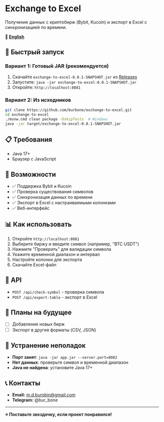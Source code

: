 # Exchange to Excel

Получение данных с криптобирж (Bybit, Kucoin) и экспорт в Excel с синхронизацией по времени.

**📖 [English](README_EN.md)**

## 🚀 Быстрый запуск

### Вариант 1: Готовый JAR (рекомендуется)
1. Скачайте `exchange-to-excel-0.0.1-SNAPSHOT.jar` из [Releases](https://github.com/burbone/exchange-to-excel/releases)
2. Запустите: `java -jar exchange-to-excel-0.0.1-SNAPSHOT.jar`
3. Откройте: `http://localhost:8081`

### Вариант 2: Из исходников
```bash
git clone https://github.com/burbone/exchange-to-excel.git
cd exchange-to-excel
./mvnw.cmd clean package -DskipTests  # Windows
java -jar target/exchange-to-excel-0.0.1-SNAPSHOT.jar
```

## 📋 Требования
- Java 17+
- Браузер с JavaScript

## 🎯 Возможности
- ✅ Поддержка Bybit и Kucoin
- ✅ Проверка существования символов
- ✅ Синхронизация данных по времени
- ✅ Экспорт в Excel с настраиваемыми колонками
- ✅ Веб-интерфейс

## 📊 Как использовать
1. Откройте `http://localhost:8081`
2. Выберите биржу и введите символ (например, "BTC USDT")
3. Нажмите "Проверить" для валидации символа
4. Укажите временной диапазон и интервал
5. Настройте колонки для экспорта
6. Скачайте Excel-файл

## 🔧 API
- `POST /api/check-symbol` - проверка символа
- `POST /api/export-table` - экспорт в Excel

## 🚀 Планы на будущее
- [ ] Добавление новых бирж
- [ ] Экспорт в другие форматы (CSV, JSON)

## 🐛 Устранение неполадок
- **Порт занят**: `java -jar app.jar --server.port=8082`
- **Нет данных**: проверьте символ и временной диапазон
- **Java не найдена**: установите Java 17+

## 📞 Контакты
- **Email:** m.d.burobin@gmail.com
- **Telegram:** @bur_bone

---

**⭐ Поставьте звездочку, если проект понравился!**